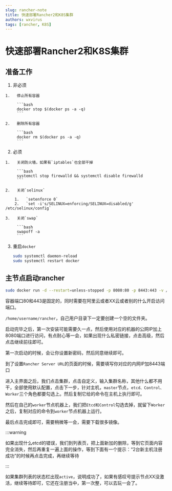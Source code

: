 ```yaml
---
slug: rancher-note
title: 快速部署Rancher2和K8S集群
authors: wxvirus
tags: [rancher, K8S]
---
```


# 快速部署Rancher2和K8S集群

## 准备工作

1.   非必须

    1.   停止所有容器

         ```bash
         docker stop $(docker ps -a -q)
         ```

    2.   删除所有容器

         ```bash
         docker rm $(docker ps -a -q)
         ```

2.   必须

    1.   关闭防火墙，如果有`iptables`也全部干掉

         ```bash
         systemctl stop firewalld && systemctl disable firewalld
         ```

    2.   关闭`selinux`

        1.   `setenforce 0`
        2.   `set -i's/SELINUX=enforcing/SELINUX=disabled/g' /etc/selinux/config`

    3.   关闭`swap`

         ```bash
         swapoff -a
         ```

3.   重启`docker`

     ```bash
     sudo systemctl daemon-reload
     sudo systemctl restart docker
     ```

<!--truncate-->

## 主节点启动rancher

```bash
sudo docker run -d --restart=unless-stopped -p 8080:80 -p 8443:443 -v /home/username/rancher:/var/lib/rancher/ rancher/rancher:stable
```

容器端口80和443是固定的，同时需要在阿里云或者XX云或者别的什么开启访问端口。

`/home/username/rancher`，自己用户目录下一定要创建一个空的文件夹。



启动完毕之后，第一次安装可能需要久一点，然后使用对应的机器的公网IP加上8080端口进行访问，有点耐心等一会，如果出现什么私密链接，点击高级，然后点击继续前往即可。

第一次启动的时候，会让你设置新密码，然后同意继续即可。



到了设置`Rancher Server URL`的页面的时候，需要填写你对应的内网IP加8443端口



进入主界面之后，我们点击集群，点击自定义，输入集群名称，其他什么都不用干，全部使用默认配置，点击下一步，针对主机，`master`节点，`etcd、Control、Worker`三个角色都要勾选上。然后复制它给的命令在主机上执行即可。



然后在自己的`worker`节点机器上，我们把`Etcd和Control`勾选去掉，就留下`Worker`之后，复制对应的命令到`worker`节点机器上运行。



最后点击完成即可，需要稍微等一会，需要下载很多镜像。



:::warning

如果出现什么etcd的错误，我们到列表页，把上面新加的删除，等到它页面内容完全消失，然后再重复一遍上面的操作，等到下面有一个提示：“2台新主机注册成功”的时候再点击完成，再继续等待

:::



如果集群列表的状态栏出现`active`，说明成功了，如果有感叹号提示节点XX没激活，继续等待即可，它还在注册当中，第一次整，可以去玩一会了。
